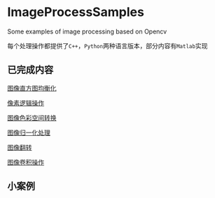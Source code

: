 # ImageProcessSamples    

Some examples of image processing based on Opencv    

每个处理操作都提供了`C++`，`Python`两种语言版本，部分内容有`Matlab`实现      



## 已完成内容    

[图像直方图均衡化](./Histogram/README.md)       

[像素逻辑操作](./LogicalOperation/README.md)     

[图像色彩空间转换](./CvtColorSpace/README.md)           

[图像归一化处理](./Normalize/README.md)         

[图像翻转]()   

[图像卷积操作](./Convolution/README.md)     

## 小案例      




